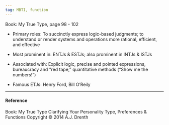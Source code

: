 ```yaml
---
tag: MBTI, function
---
```


Book: My True Type, page 98 - 102

- Primary roles: To succinctly express logic-based judgments; to understand or render systems and operations more rational, efficient, and effective

- Most prominent in: ENTJs & ESTJs; also prominent in INTJs & ISTJs

- Associated with: Explicit logic, precise and pointed expressions, bureaucracy and “red tape,” quantitative methods (“Show me the numbers!”)

- Famous ETJs: Henry Ford, Bill O’Reily

---

#### Reference

Book: My True Type
Clarifying Your Personality Type, Preferences & Functions
Copyright © 2014
A.J. Drenth
